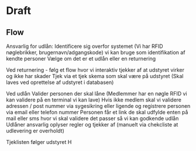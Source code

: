 # Draft

## Flow

Ansvarlig for udlån:
Identificere sig overfor systemet (Vi har RFID nøglebrikker, brugernavn/adgangskode) vi kan bruge som identifikation af kendte personer
Vælge om det er et udlån eller en returnering

Ved returnering - følg et flow hvor vi interaktiv tjekker af at udstyret virker og ikke har skader
Tjek via et tjek skema som skal være på udstyret (Skal laves ved oprettelse af udstyret i databasen)

Ved udlån
Valider personen der skal låne (Medlemmer har en nøgle RFID vi kan validere på en terminal vi kan lave)
Hvis ikke medlem skal vi validere adressen / post nummer via sygesikring eller ligende og registrere personen via email eller telefon nummer
Personen får et link de skal udfylde enten på mail eller sms hvor vi skal validere det passer så vi kan godkende udlån
Udlåner ansvarlig oplyser regler og tjekker af (manuelt via chekcliste at udlevering er overholdt)

Tjeklisten følger udstyret
H